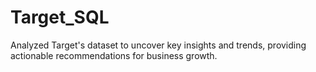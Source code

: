 # Target_SQL
Analyzed Target's dataset to uncover key insights and trends, providing actionable recommendations for business growth.
